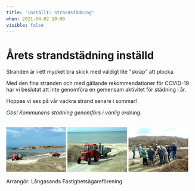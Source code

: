 ```yaml
---
title: 'Inställt: Strandstädning'
when: 2021-04-02 10:00
visible: false
---
```


<h1>Årets strandstädning inställd</h1>

Stranden är i ett mycket bra skick med väldigt lite "skräp" att plocka.

Med den fina stranden och med gällande rekommendationer för COVID-19 har vi beslutat att inte genomföra en gemensam aktivitet för städning i år.

Hoppas vi ses på vår vackra strand senare i sommar!

<i>Obs! Kommunens städning genomförs i vanlig ordning. </i>

<!--
<h1>STRANDSTÄDNING - SÖNDAGEN DEN 7 JUNI</h1>

Samling kl 10.00 vid Långasandsparkeringen.

Observera det senarelagda datumet för årets strandstädning!

Efter städningen bjuder vi på dricka och om det fungerar som vanligt även grillkorv med bröd.<br>Medtag egna arbetshandskar.

Vi tackar den trogna skara som varje år är med och städar stranden.
Det är inte tungt eller smutsigt men väldigt gemytligt när vi är färdiga.

<h2>Bilder från tidigare städning</h2>
-->

<br>

<img width="160" height="120" class="alignright size-full wp-image-60" alt="040424-01" src="/assets/images/040424-01.jpg" />
<img width="160" height="120" class="alignright size-full wp-image-61" alt="040424-02" src="/assets/images/040424-02.jpg" />
<img width="160" height="120" class="alignright size-full wp-image-62" alt="040424-03" src="/assets/images/040424-03.jpg" />

<br>

<!--
Det brukar vara ett 40-tal personer som ställer upp - Kom du också!
-->

Arrangör: Långasands Fastighetsägareförening